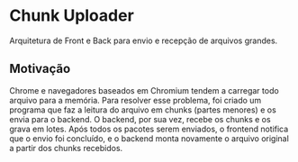 # Chunk Uploader

Arquitetura de Front e Back para envio e recepção de arquivos grandes.

## Motivação

Chrome e navegadores baseados em Chromium tendem a carregar todo arquivo para a memória. Para resolver esse problema, foi criado um programa que faz a leitura do arquivo em chunks (partes menores) e os envia para o backend. O backend, por sua vez, recebe os chunks e os grava em lotes. Após todos os pacotes serem enviados, o frontend notifica que o envio foi concluído, e o backend monta novamente o arquivo original a partir dos chunks recebidos.
    
